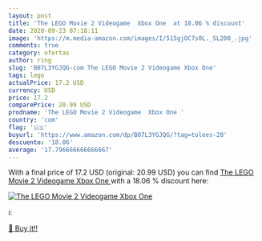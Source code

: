 ```yaml
---
layout: post
title: 'The LEGO Movie 2 Videogame  Xbox One  at 18.06 % discount'
date: 2020-09-23 07:18:11
image: 'https://m.media-amazon.com/images/I/515gjOC7s0L._SL200_.jpg'
comments: true
category: ofertas
author: ring
slug: 'B07L3YGJQG-com The LEGO Movie 2 Videogame Xbox One'
tags: lego
actualPrice: 17.2 USD
currency: USD
price: 17.2
comparePrice: 20.99 USD
prodname: 'The LEGO Movie 2 Videogame  Xbox One '
country: 'com'
flag: '🇺🇸'
buyurl: 'https://www.amazon.com/dp/B07L3YGJQG/?tag=tolees-20'
descuento: '18.06'
average: '17.796666666666667'
---
```


With a final price of 17.2 USD (original: 20.99 USD) you can find [The LEGO Movie 2 Videogame  Xbox One ](https://www.amazon.com/dp/B07L3YGJQG/?tag=tolees-20) with a  18.06 % discount here:

[![The LEGO Movie 2 Videogame  Xbox One ](https://m.media-amazon.com/images/I/515gjOC7s0L._SL200_.jpg)](https://www.amazon.com/dp/B07L3YGJQG/?tag=tolees-20)

ℹ️:


[🛒 Buy it!!](https://www.amazon.com/dp/B07L3YGJQG/?tag=tolees-20)
